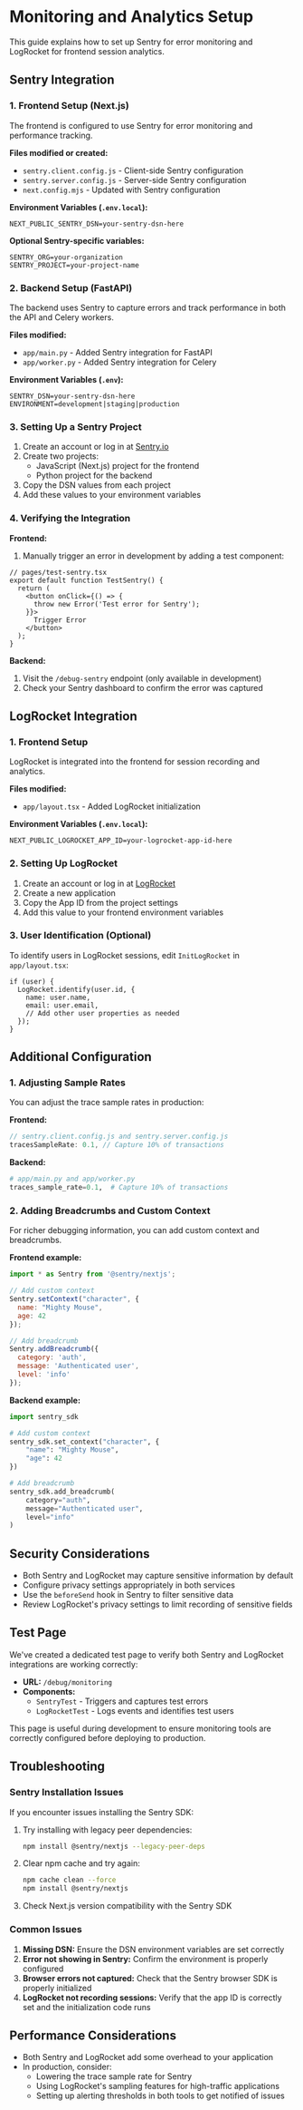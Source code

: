 # Monitoring and Analytics Setup

This guide explains how to set up Sentry for error monitoring and LogRocket for frontend session analytics.

## Sentry Integration

### 1. Frontend Setup (Next.js)

The frontend is configured to use Sentry for error monitoring and performance tracking. 

**Files modified or created:**
- `sentry.client.config.js` - Client-side Sentry configuration
- `sentry.server.config.js` - Server-side Sentry configuration
- `next.config.mjs` - Updated with Sentry configuration

**Environment Variables (`.env.local`):**
```
NEXT_PUBLIC_SENTRY_DSN=your-sentry-dsn-here
```

**Optional Sentry-specific variables:**
```
SENTRY_ORG=your-organization
SENTRY_PROJECT=your-project-name
```

### 2. Backend Setup (FastAPI)

The backend uses Sentry to capture errors and track performance in both the API and Celery workers.

**Files modified:**
- `app/main.py` - Added Sentry integration for FastAPI
- `app/worker.py` - Added Sentry integration for Celery

**Environment Variables (`.env`):**
```
SENTRY_DSN=your-sentry-dsn-here
ENVIRONMENT=development|staging|production
```

### 3. Setting Up a Sentry Project

1. Create an account or log in at [Sentry.io](https://sentry.io)
2. Create two projects:
   - JavaScript (Next.js) project for the frontend
   - Python project for the backend
3. Copy the DSN values from each project
4. Add these values to your environment variables

### 4. Verifying the Integration

**Frontend:**
1. Manually trigger an error in development by adding a test component:
```tsx
// pages/test-sentry.tsx
export default function TestSentry() {
  return (
    <button onClick={() => {
      throw new Error('Test error for Sentry');
    }}>
      Trigger Error
    </button>
  );
}
```

**Backend:**
1. Visit the `/debug-sentry` endpoint (only available in development)
2. Check your Sentry dashboard to confirm the error was captured

## LogRocket Integration

### 1. Frontend Setup

LogRocket is integrated into the frontend for session recording and analytics.

**Files modified:**
- `app/layout.tsx` - Added LogRocket initialization

**Environment Variables (`.env.local`):**
```
NEXT_PUBLIC_LOGROCKET_APP_ID=your-logrocket-app-id-here
```

### 2. Setting Up LogRocket

1. Create an account or log in at [LogRocket](https://logrocket.com)
2. Create a new application
3. Copy the App ID from the project settings
4. Add this value to your frontend environment variables

### 3. User Identification (Optional)

To identify users in LogRocket sessions, edit `InitLogRocket` in `app/layout.tsx`:

```tsx
if (user) {
  LogRocket.identify(user.id, {
    name: user.name,
    email: user.email,
    // Add other user properties as needed
  });
}
```

## Additional Configuration

### 1. Adjusting Sample Rates

You can adjust the trace sample rates in production:

**Frontend:**
```javascript
// sentry.client.config.js and sentry.server.config.js
tracesSampleRate: 0.1, // Capture 10% of transactions
```

**Backend:**
```python
# app/main.py and app/worker.py
traces_sample_rate=0.1,  # Capture 10% of transactions
```

### 2. Adding Breadcrumbs and Custom Context

For richer debugging information, you can add custom context and breadcrumbs.

**Frontend example:**
```javascript
import * as Sentry from '@sentry/nextjs';

// Add custom context
Sentry.setContext("character", {
  name: "Mighty Mouse",
  age: 42
});

// Add breadcrumb
Sentry.addBreadcrumb({
  category: 'auth',
  message: 'Authenticated user',
  level: 'info'
});
```

**Backend example:**
```python
import sentry_sdk

# Add custom context
sentry_sdk.set_context("character", {
    "name": "Mighty Mouse",
    "age": 42
})

# Add breadcrumb
sentry_sdk.add_breadcrumb(
    category="auth",
    message="Authenticated user",
    level="info"
)
```

## Security Considerations

- Both Sentry and LogRocket may capture sensitive information by default
- Configure privacy settings appropriately in both services
- Use the `beforeSend` hook in Sentry to filter sensitive data
- Review LogRocket's privacy settings to limit recording of sensitive fields 

## Test Page

We've created a dedicated test page to verify both Sentry and LogRocket integrations are working correctly:

- **URL:** `/debug/monitoring`
- **Components:**
  - `SentryTest` - Triggers and captures test errors
  - `LogRocketTest` - Logs events and identifies test users

This page is useful during development to ensure monitoring tools are correctly configured before deploying to production.

## Troubleshooting

### Sentry Installation Issues

If you encounter issues installing the Sentry SDK:

1. Try installing with legacy peer dependencies:
   ```bash
   npm install @sentry/nextjs --legacy-peer-deps
   ```

2. Clear npm cache and try again:
   ```bash
   npm cache clean --force
   npm install @sentry/nextjs
   ```
   
3. Check Next.js version compatibility with the Sentry SDK

### Common Issues

1. **Missing DSN:** Ensure the DSN environment variables are set correctly
2. **Error not showing in Sentry:** Confirm the environment is properly configured
3. **Browser errors not captured:** Check that the Sentry browser SDK is properly initialized
4. **LogRocket not recording sessions:** Verify that the app ID is correctly set and the initialization code runs

## Performance Considerations

- Both Sentry and LogRocket add some overhead to your application
- In production, consider:
  - Lowering the trace sample rate for Sentry
  - Using LogRocket's sampling features for high-traffic applications
  - Setting up alerting thresholds in both tools to get notified of issues 